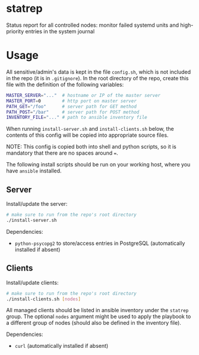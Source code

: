 # statrep

Status report for all controlled nodes: monitor failed systemd units
and high-priority entries in the system journal

# Usage

All sensitive/admin's data is kept in the file `config.sh`, which is not
included in the repo (it is in `.gitignore`). In the root directory of
the repo, create this file with the definition of the following
variables:
```bash
MASTER_SERVER="..."  # hostname or IP of the master server 
MASTER_PORT=0        # http port on master server
PATH_GET="/foo"      # server path for GET method
PATH_POST="/bar"     # server path for POST method
INVENTORY_FILE="..." # path to ansible inventory file
```
When running `install-server.sh` and `install-clients.sh` below, the
contents of this config will be copied into appropriate source files.

NOTE: This config is copied both into shell and python scripts, so it is
mandatory that there are no spaces around `=`.

The following install scripts should be run on your working host, where you have `ansible` installed.

## Server

Install/update the server:
```bash
# make sure to run from the repo's root directory
./install-server.sh
```

Dependencies:
- `python-psycopg2` to store/access entries in PostgreSQL
  (automatically installed if absent)


## Clients

Install/update clients:
```bash
# make sure to run from the repo's root directory
./install-clients.sh [nodes]
```
All managed clients should be listed in ansible inventory under the
`statrep` group. The optional `nodes` argument might be used to apply
the playbook to a different group of nodes (should also be defined in
the inventory file).

Dependencies:
- `curl` (automatically installed if absent)

